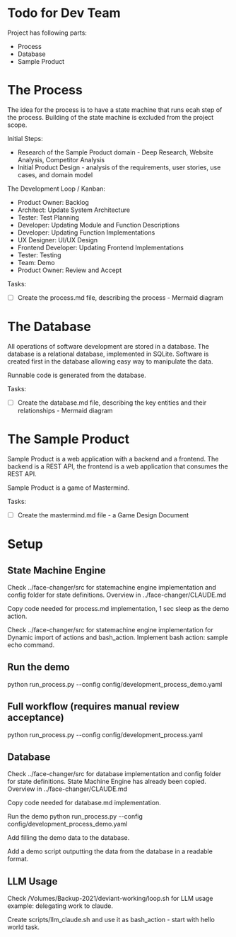 # Todo for Dev Team

Project has following parts:
- Process
- Database 
- Sample Product

# The Process

The idea for the process is to have a state machine that runs ecah step of the process. Building of the state machine is excluded from the project scope. 

Initial Steps:
- Research of the Sample Product domain - Deep Research, Website Analysis, Competitor Analysis
- Initial Product Design - analysis of the requirements, user stories, use cases, and domain model

The Development Loop / Kanban:
- Product Owner: Backlog
- Architect: Update System Architecture
- Tester: Test Planning
- Developer: Updating Module and Function Descriptions
- Developer: Updating Function Implementations
- UX Designer: UI/UX Design
- Frontend Developer: Updating Frontend Implementations
- Tester: Testing
- Team: Demo
- Product Owner: Review and Accept

Tasks:
- [ ] Create the process.md file, describing the process - Mermaid diagram

# The Database

All operations of software development are stored in a database. The database is a relational database, implemented in SQLite. Software is created first in the database allowing easy way to manipulate the data.

Runnable code is generated from the database.

Tasks:
- [ ] Create the database.md file, describing the key entities and their relationships - Mermaid diagram

# The Sample Product

Sample Product is a web application with a backend and a frontend. The backend is a REST API, the frontend is a web application that consumes the REST API.

Sample Product is a game of Mastermind.

Tasks:
- [ ] Create the mastermind.md file - a Game Design Document

# Setup

## State Machine Engine

Check ../face-changer/src for statemachine engine implementation and config folder for state definitions. Overview in  ../face-changer/CLAUDE.md 

Copy code needed for process.md implementation, 1 sec sleep as the demo action.

Check ../face-changer/src for statemachine engine implementation for Dynamic import of actions and bash_action. Implement bash action: sample echo command.

## Run the demo
python run_process.py --config config/development_process_demo.yaml

## Full workflow (requires manual review acceptance)
python run_process.py --config config/development_process.yaml

## Database

Check ../face-changer/src for database implementation and config folder for state definitions. State Machine Engine has already been copied. Overview in ../face-changer/CLAUDE.md 

Copy code needed for database.md implementation. 

Run the demo
python run_process.py --config config/development_process_demo.yaml

Add filling the demo data to the database.

Add a demo script outputting the data from the database in a readable format.

## LLM Usage

Check /Volumes/Backup-2021/deviant-working/loop.sh for LLM usage example: delegating work to claude.

Create scripts/llm_claude.sh and use it as bash_action - start with hello world task.


